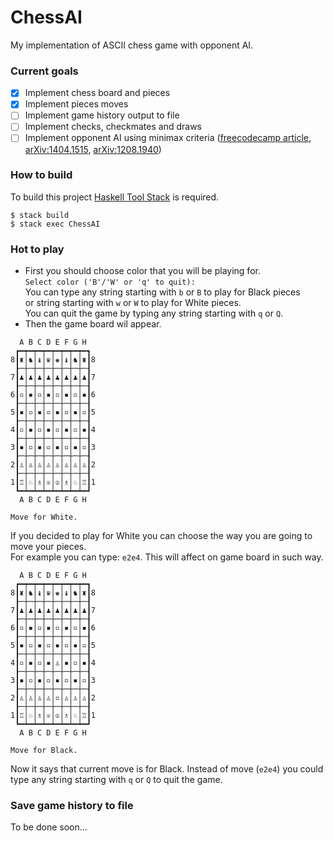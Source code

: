 # ChessAI

My implementation of ASCII chess game with opponent AI.

### Current goals
- [x] Implement chess board and pieces
- [X] Implement pieces moves
- [ ] Implement game history output to file
- [ ] Implement checks, checkmates and draws
- [ ] Implement opponent AI using minimax criteria ([freecodecamp article](https://www.freecodecamp.org/news/simple-chess-ai-step-by-step-1d55a9266977/), [arXiv:1404.1515](https://arxiv.org/abs/1404.1515), [arXiv:1208.1940](https://arxiv.org/abs/1208.1940))

### How to build
To build this project [Haskell Tool Stack](https://github.com/commercialhaskell/stack) is required. 
```
$ stack build  
$ stack exec ChessAI
```

### Hot to play
- First you should choose color that you will be playing for.  
`Select color ('B'/'W' or 'q' to quit): `  
You can type any string starting with `b` or `B` to play for Black pieces  
or string starting with `w` or `W` to play for White pieces.  
You can quit the game by typing any string starting with `q` or `Q`.  
- Then the game board wil appear.  
```
  A B C D E F G H
 ┏━┯━┯━┯━┯━┯━┯━┯━┓
8┃♜│♞│♝│♛│♚│♝│♞│♜┃8
 ┠─┼─┼─┼─┼─┼─┼─┼─┨
7┃♟│♟│♟│♟│♟│♟│♟│♟┃7
 ┠─┼─┼─┼─┼─┼─┼─┼─┨
6┃▫│▪│▫│▪│▫│▪│▫│▪┃6
 ┠─┼─┼─┼─┼─┼─┼─┼─┨
5┃▪│▫│▪│▫│▪│▫│▪│▫┃5
 ┠─┼─┼─┼─┼─┼─┼─┼─┨
4┃▫│▪│▫│▪│▫│▪│▫│▪┃4
 ┠─┼─┼─┼─┼─┼─┼─┼─┨
3┃▪│▫│▪│▫│▪│▫│▪│▫┃3
 ┠─┼─┼─┼─┼─┼─┼─┼─┨
2┃♙│♙│♙│♙│♙│♙│♙│♙┃2
 ┠─┼─┼─┼─┼─┼─┼─┼─┨
1┃♖│♘│♗│♕│♔│♗│♘│♖┃1
 ┗━┷━┷━┷━┷━┷━┷━┷━┛
  A B C D E F G H

Move for White.
```  
If you decided to play for White you can choose the way you are going to move your pieces.  
For example you can type: `e2e4`. This will affect on game board in such way.   
```
  A B C D E F G H
 ┏━┯━┯━┯━┯━┯━┯━┯━┓
8┃♜│♞│♝│♛│♚│♝│♞│♜┃8
 ┠─┼─┼─┼─┼─┼─┼─┼─┨
7┃♟│♟│♟│♟│♟│♟│♟│♟┃7
 ┠─┼─┼─┼─┼─┼─┼─┼─┨
6┃▫│▪│▫│▪│▫│▪│▫│▪┃6
 ┠─┼─┼─┼─┼─┼─┼─┼─┨
5┃▪│▫│▪│▫│▪│▫│▪│▫┃5
 ┠─┼─┼─┼─┼─┼─┼─┼─┨
4┃▫│▪│▫│▪│♙│▪│▫│▪┃4
 ┠─┼─┼─┼─┼─┼─┼─┼─┨
3┃▪│▫│▪│▫│▪│▫│▪│▫┃3
 ┠─┼─┼─┼─┼─┼─┼─┼─┨
2┃♙│♙│♙│♙│▫│♙│♙│♙┃2
 ┠─┼─┼─┼─┼─┼─┼─┼─┨
1┃♖│♘│♗│♕│♔│♗│♘│♖┃1
 ┗━┷━┷━┷━┷━┷━┷━┷━┛
  A B C D E F G H

Move for Black.
```  
Now it says that current move is for Black. Instead of move (`e2e4`) you could type any string starting with `q` or `Q` to quit the game.   

### Save game history to file
To be done soon...
